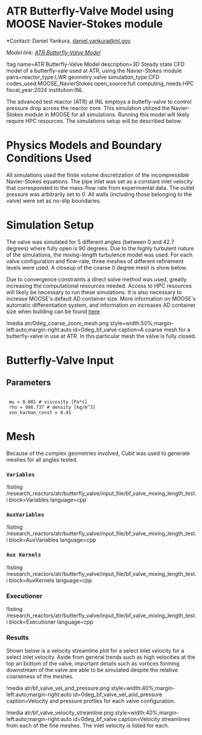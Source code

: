 # ATR Butterfly-Valve Model using MOOSE Navier-Stokes module

*Contact: Daniel Yankura, daniel.yankura@inl.gov

*Model link: [ATR Butterfly-Valve Model](https://github.com/idaholab/virtual_test_bed/tree/main/research_reactors/atr/butterfly_valve)*

!tag name=ATR Butterfly-Valve Model
     description=3D Steady state CFD model of a butterfly-vale used at ATR, using the Navier-Stokes module
     pairs=reactor_type:LWR
                       geometry:valve
                       simulation_type:CFD
                       codes_used:MOOSE_NavierStokes
                       open_source:full
                       computing_needs:HPC
                       fiscal_year:2024
                       institution:INL 

The advanced test reactor (ATR) at INL employs a buttefly-valve to control pressure drop across the reactor core. 
This simulation utilized the Navier-Stokes module in MOOSE for all simulations. 
Running this model will likely require HPC resources. The simulations setup will be described below.

# Physics Models and Boundary Conditions Used

All simulations used the finite volume discretization of the incompressible Navier-Stokes equations. The pipe inlet was set as a
constant inlet velocity that corresponded to the mass-flow rate from experimental data. The outlet pressure 
was arbitrarily set to 0. All walls (including those belonging to the valve) were set as no-slip boundaries.

# Simulation Setup

The valve was simulated for 5 different angles (between 0 and 42.7 degrees) where fully open is 90 degrees.
Due to the highly turbulent nature of the simulations, the mixing-length turbulence model was used. For each valve configuration and 
flow-rate, three meshes of different refinement levels were used. A closeup of the coarse 0 degree mesh is show below.

Due to convergence constraints a direct solve method was used, greatly increasing the computational resources needed.
Access to HPC resources will likely be necessary to run these simulations. It is also necessary to increase MOOSE's
default AD container size. More information on MOOSE's automatic differentiation system, and information on increases AD container size
when building can be found [here](https://mooseframework.inl.gov/automatic_differentiation/index.html).

!media atr/0deg_coarse_zoom_mesh.png
       style=width:50%;margin-left:auto;margin-right:auto
       id=0deg_bf_valve
       caption=A coarse mesh for a butterfly-valve in use at ATR. In this particular mesh the valve is fully closed.

# Butterfly-Valve Input

## Parameters

```language=bash
  
 mu = 0.001 # viscosity [Pa*s]
 rho = 986.737 # density [kg/m^3]
 von_karman_const = 0.41
```

# Mesh

 
Because of the complex geometries involved, Cubit was used to generate meshes for all angles tested.

### `Variables`


!listing /research_reactors/atr/butterfly_valve/input_file/bf_valve_mixing_length_test.i block=Variables language=cpp

### `AuxVariables`

!listing /research_reactors/atr/butterfly_valve/input_file/bf_valve_mixing_length_test.i block=AuxVariables language=cpp

### `Aux Kernels`

!listing /research_reactors/atr/butterfly_valve/input_file/bf_valve_mixing_length_test.i block=AuxKernels language=cpp

### Executioner

!listing /research_reactors/atr/butterfly_valve/input_file/bf_valve_mixing_length_test.i block=Executioner language=cpp

### Results

Shown below is a velocity streamline plot for a select inlet velocity for a select inlet velocity. Aside from general
trends such as high velocities at the top an bottom of the valve, important details such as vortices forming downstream of the valve
are able to be simulated despite the relative coarseness of the meshes.

!media atr/bf_valve_vel_and_pressure.png
       style=width:40%;margin-left:auto;margin-right:auto
       id=0deg_bf_valve_vel_and_pressure
       caption=Velocity and pressure profiles for each valve configuration.

!media atr/bf_valve_velocity_streamline.png
       style=width:40%;margin-left:auto;margin-right:auto
       id=0deg_bf_valve
       caption=Velocity streamlines from each of the fine meshes. The inlet velocity is listed for each.


